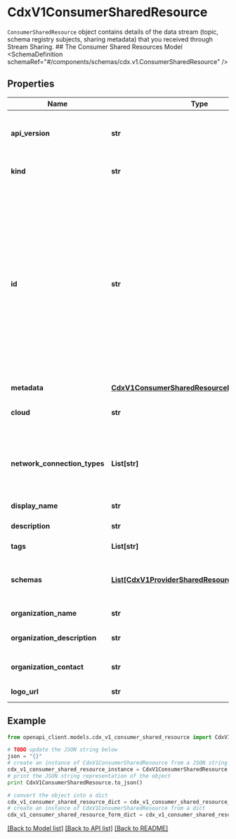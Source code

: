 # CdxV1ConsumerSharedResource

`ConsumerSharedResource` object contains details of the data stream (topic, schema registry subjects, sharing metadata) that you received through Stream Sharing.   ## The Consumer Shared Resources Model <SchemaDefinition schemaRef=\"#/components/schemas/cdx.v1.ConsumerSharedResource\" />

## Properties
Name | Type | Description | Notes
------------ | ------------- | ------------- | -------------
**api_version** | **str** | APIVersion defines the schema version of this representation of a resource. | [optional] [readonly] 
**kind** | **str** | Kind defines the object this REST resource represents. | [optional] [readonly] 
**id** | **str** | ID is the \&quot;natural identifier\&quot; for an object within its scope/namespace; it is normally unique across time but not space. That is, you can assume that the ID will not be reclaimed and reused after an object is deleted (\&quot;time\&quot;); however, it may collide with IDs for other object &#x60;kinds&#x60; or objects of the same &#x60;kind&#x60; within a different scope/namespace (\&quot;space\&quot;). | [optional] [readonly] 
**metadata** | [**CdxV1ConsumerSharedResourceMetadata**](CdxV1ConsumerSharedResourceMetadata.md) |  | [optional] 
**cloud** | **str** | The cloud service provider of the provider shared cluster. | [optional] [readonly] 
**network_connection_types** | **List[str]** | The network connection types of the provider shared cluster. If the shared cluster is on public internet, then the list will be empty  | [optional] [readonly] 
**display_name** | **str** | Consumer resource display name | [optional] [readonly] 
**description** | **str** | Description of consumer resource | [optional] [readonly] 
**tags** | **List[str]** | list of tags | [optional] [readonly] 
**schemas** | [**List[CdxV1ProviderSharedResourceSchemasInner]**](CdxV1ProviderSharedResourceSchemasInner.md) | List of schemas in JSON format. This field is work in progress and subject to changes. | [optional] [readonly] 
**organization_name** | **str** | Shared resource&#39;s organization name | [optional] [readonly] 
**organization_description** | **str** | Shared resource&#39;s organization description | [optional] [readonly] 
**organization_contact** | **str** | Email of the shared resource&#39;s organization contact | [optional] [readonly] 
**logo_url** | **str** | Resource logo url | [optional] [readonly] 

## Example

```python
from openapi_client.models.cdx_v1_consumer_shared_resource import CdxV1ConsumerSharedResource

# TODO update the JSON string below
json = "{}"
# create an instance of CdxV1ConsumerSharedResource from a JSON string
cdx_v1_consumer_shared_resource_instance = CdxV1ConsumerSharedResource.from_json(json)
# print the JSON string representation of the object
print CdxV1ConsumerSharedResource.to_json()

# convert the object into a dict
cdx_v1_consumer_shared_resource_dict = cdx_v1_consumer_shared_resource_instance.to_dict()
# create an instance of CdxV1ConsumerSharedResource from a dict
cdx_v1_consumer_shared_resource_form_dict = cdx_v1_consumer_shared_resource.from_dict(cdx_v1_consumer_shared_resource_dict)
```
[[Back to Model list]](../ccloud/README.md#documentation-for-models) [[Back to API list]](../ccloud/README.md#documentation-for-api-endpoints) [[Back to README]](../ccloud/README.md)


